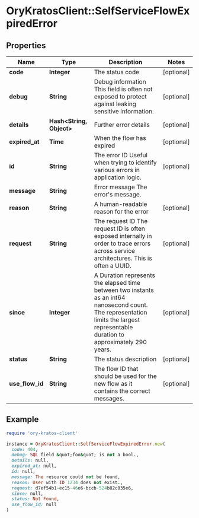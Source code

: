 # OryKratosClient::SelfServiceFlowExpiredError

## Properties

| Name | Type | Description | Notes |
| ---- | ---- | ----------- | ----- |
| **code** | **Integer** | The status code | [optional] |
| **debug** | **String** | Debug information  This field is often not exposed to protect against leaking sensitive information. | [optional] |
| **details** | **Hash&lt;String, Object&gt;** | Further error details | [optional] |
| **expired_at** | **Time** | When the flow has expired | [optional] |
| **id** | **String** | The error ID  Useful when trying to identify various errors in application logic. | [optional] |
| **message** | **String** | Error message  The error&#39;s message. |  |
| **reason** | **String** | A human-readable reason for the error | [optional] |
| **request** | **String** | The request ID  The request ID is often exposed internally in order to trace errors across service architectures. This is often a UUID. | [optional] |
| **since** | **Integer** | A Duration represents the elapsed time between two instants as an int64 nanosecond count. The representation limits the largest representable duration to approximately 290 years. | [optional] |
| **status** | **String** | The status description | [optional] |
| **use_flow_id** | **String** | The flow ID that should be used for the new flow as it contains the correct messages. | [optional] |

## Example

```ruby
require 'ory-kratos-client'

instance = OryKratosClient::SelfServiceFlowExpiredError.new(
  code: 404,
  debug: SQL field &quot;foo&quot; is not a bool.,
  details: null,
  expired_at: null,
  id: null,
  message: The resource could not be found,
  reason: User with ID 1234 does not exist.,
  request: d7ef54b1-ec15-46e6-bccb-524b82c035e6,
  since: null,
  status: Not Found,
  use_flow_id: null
)
```

